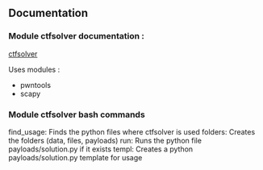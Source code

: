 ## Documentation

### Module ctfsolver documentation :

[ctfsolver](https://nikolasfil.github.io/CTFSolverScript/ctfsolver/)

Uses modules :

- pwntools
- scapy

### Module ctfsolver bash commands

find_usage: Finds the python files where ctfsolver is used
folders: Creates the folders (data, files, payloads)
run: Runs the python file payloads/solution.py if it exists
templ: Creates a python payloads/solution.py template for usage

